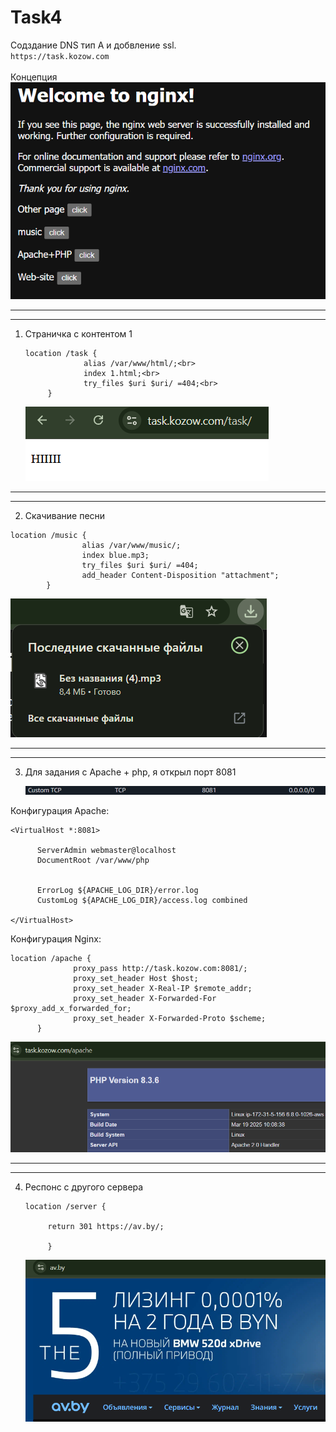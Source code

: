 # Task4
Содздание DNS тип А и добвление ssl. <br>
`https://task.kozow.com`
<br>
<br>
Концепция<br>
![Image alt](https://github.com/vazikk/Task4/blob/main/image1.png)
<br>
______________________________________
______________________________________
1) Страничка с контентом 1
   ```
   location /task { 
                alias /var/www/html/;<br>
                index 1.html;<br>
                try_files $uri $uri/ =404;<br>
        }
   ```
   ![Image alt](https://github.com/vazikk/Task4/blob/main/image2.png)

______________________________________
______________________________________
2) Скачивание песни
```
location /music {
                alias /var/www/music/;
                index blue.mp3;
                try_files $uri $uri/ =404;
                add_header Content-Disposition "attachment";
        }
```
   ![Image alt](https://github.com/vazikk/Task4/blob/main/image3.png)
______________________________________
______________________________________
3) Для задания с Apache + php, я открыл порт 8081

   ![Image alt](https://github.com/vazikk/Task4/blob/main/image4.png) <br>
 

  Конфигурация Apache:
  ```
  <VirtualHost *:8081>

        ServerAdmin webmaster@localhost
        DocumentRoot /var/www/php


        ErrorLog ${APACHE_LOG_DIR}/error.log
        CustomLog ${APACHE_LOG_DIR}/access.log combined

  </VirtualHost>
  ```
 
  Конфигурация Nginx:
  ```
  location /apache {
                proxy_pass http://task.kozow.com:8081/;
                proxy_set_header Host $host;
                proxy_set_header X-Real-IP $remote_addr;
                proxy_set_header X-Forwarded-For $proxy_add_x_forwarded_for;
                proxy_set_header X-Forwarded-Proto $scheme;
        }
  ```

   ![Image alt](https://github.com/vazikk/Task4/blob/main/image5.png) <br>

__________________________________________________
__________________________________________________

4) Респонс с другого сервера
   ```
   location /server {

        return 301 https://av.by/;

        }
   ```

      ![Image alt](https://github.com/vazikk/Task4/blob/main/image6.png) <br>
